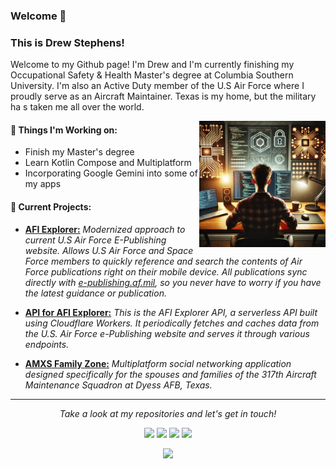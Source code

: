 ### Welcome 👋
### This is Drew Stephens!
Welcome to my Github page! I'm Drew and I'm currently finishing my Occupational Safety &amp; Health Master's degree at Columbia Southern University.  I'm also an Active Duty member of the U.S Air Force where I proudly serve as an Aircraft Maintainer. Texas is my home, but the military ha s taken me all over the world.

<img align="right" alt="img" src="https://github.com/drewstephensdesigns/drewstephensdesigns/blob/master/profile.png" width="40%" height="auto" />

#### 🌱 Things I'm Working on: 
- Finish my Master's degree
- Learn Kotlin Compose and Multiplatform
- Incorporating Google Gemini into some of my apps

#### 🚀 Current Projects:
- **[AFI Explorer:](https://github.com/drewstephensdesigns/AFIExplorer)** *Modernized approach to current U.S Air Force E-Publishing website. Allows U.S Air Force and Space Force members to quickly reference and search the contents of Air Force publications right on their mobile device. All publications sync directly with [e-publishing.af.mil](https://www.e-publishing.af.mil), so you never have to worry if you have the latest guidance or publication.*

- **[API for AFI Explorer:](https://github.com/drewstephensdesigns/AFIExplorer-Android-API)** *This is the AFI Explorer API, a serverless API built using Cloudflare Workers. It periodically fetches and caches data from the U.S. Air Force e-Publishing website and serves it through various endpoints.*

- **[AMXS Family Zone:](https://github.com/drewstephensdesigns/AMXSFamilyZone)** *Multiplatform social networking application designed specifically for the spouses and families of the 317th Aircraft Maintenance Squadron at Dyess AFB, Texas.*

<hr>
<p align="center">
  <i>Take a look at my repositories and let's get in touch!</i>

<p align="center">
<a href="https://github.com/drewstephenscoding/"><img src="https://img.icons8.com/material-outlined/27/ffffff/ball-point-pen.png"/></a>
<a href="https://www.linkedin.com/in/drewstephens/"><img src="https://img.icons8.com/material-outlined/30/ffffff/linkedin.png"/></a>
<a href="https://twitter.com/coding_drew"><img src="https://img.icons8.com/material-outlined/30/ffffff/twitter.png"/></a>
<a href="https://instagram.com/drewstephensdesigns"><img src="https://img.icons8.com/material-outlined/30/ffffff/instagram.png"/></a>
</p>

<p align="center">
  <img width="40%" src="https://github-readme-stats.vercel.app/api?username=drewstephensdesigns&theme=nord&show_icons=true&hide_border=false" />
</p>
